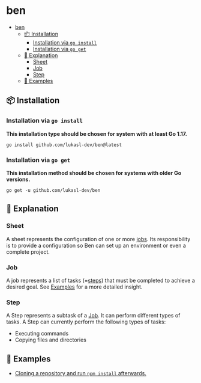 # ben

- [ben](#ben)
  - [📦 Installation](#-installation)
    - [Installation via `go install`](#installation-via-go-install)
    - [Installation via `go get`](#installation-via-go-get)
  - [🧩 Explanation](#-explanation)
    - [Sheet](#sheet)
    - [Job](#job)
    - [Step](#step)
  - [🧅 Examples](#-examples)

## 📦 Installation

### Installation via `go install`

**This installation type should be chosen for system with at least Go 1.17.**

```shell
go install github.com/lukasl-dev/ben@latest
```

### Installation via `go get`

**This installation method should be chosen for systems with older Go versions.**

```shell
go get -u github.com/lukasl-dev/ben
```

## 🧩 Explanation

### Sheet

A sheet represents the configuration of one or more [jobs](#job). Its
responsibility is to provide a configuration so Ben can set up an
environment or even a complete project.

### Job

A job represents a list of tasks (=[steps](#step)) that must be completed to
achieve a desired goal. See [Examples](#examples) for a more detailed insight.

### Step

A Step represents a subtask of a [Job](#job). It can perform different types of
tasks. A Step can currently perform the following types of tasks:

- Executing commands
- Copying files and directories

## 🧅 Examples

- [Cloning a repository and run `npm install` afterwards.](examples/clone-npm.yml)
